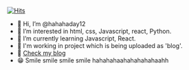 [![Hits](https://hits.seeyoufarm.com/api/count/incr/badge.svg?url=https%3A%2F%2Fgithub.com%2Fhahahaday12%2Fhit-counter&count_bg=%2379C83D&title_bg=%23555555&icon=&icon_color=%23E7E7E7&title=hits&edge_flat=false)](https://hits.seeyoufarm.com)

- 👋 Hi, I’m @hahahaday12
- 👀 I’m interested in html, css, Javascript, react, Python.
- 🌱 I’m currently learning Javascript, React.
- 🏹 I'm working in project which is being uploaded as 'blog'.
- 🌈 [Check my blog](https://mildang-coding.tistory.com/)
- 😁 Smile smile smile smile hahahahaahahahahahaahh

<!---
hahahaday12/hahahaday12 is a ✨ special ✨ repository because its `README.md` (this file) appears on your GitHub profile.
You can click the Preview link to take a look at your changes.
--->
